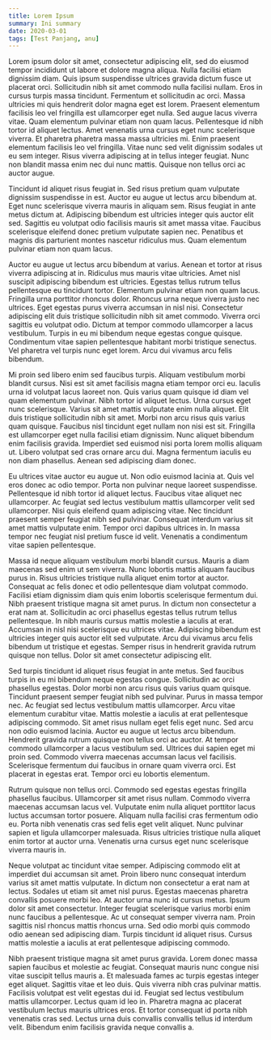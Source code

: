 ```yaml
---
title: Lorem Ipsum
summary: Ini summary
date: 2020-03-01
tags: [Test Panjang, anu]
---
```

Lorem ipsum dolor sit amet, consectetur adipiscing elit, sed do eiusmod tempor incididunt ut labore et dolore magna aliqua. Nulla facilisi etiam dignissim diam. Quis ipsum suspendisse ultrices gravida dictum fusce ut placerat orci. Sollicitudin nibh sit amet commodo nulla facilisi nullam. Eros in cursus turpis massa tincidunt. Fermentum et sollicitudin ac orci. Massa ultricies mi quis hendrerit dolor magna eget est lorem. Praesent elementum facilisis leo vel fringilla est ullamcorper eget nulla. Sed augue lacus viverra vitae. Quam elementum pulvinar etiam non quam lacus. Pellentesque id nibh tortor id aliquet lectus. Amet venenatis urna cursus eget nunc scelerisque viverra. Et pharetra pharetra massa massa ultricies mi. Enim praesent elementum facilisis leo vel fringilla. Vitae nunc sed velit dignissim sodales ut eu sem integer. Risus viverra adipiscing at in tellus integer feugiat. Nunc non blandit massa enim nec dui nunc mattis. Quisque non tellus orci ac auctor augue.

Tincidunt id aliquet risus feugiat in. Sed risus pretium quam vulputate dignissim suspendisse in est. Auctor eu augue ut lectus arcu bibendum at. Eget nunc scelerisque viverra mauris in aliquam sem. Risus feugiat in ante metus dictum at. Adipiscing bibendum est ultricies integer quis auctor elit sed. Sagittis eu volutpat odio facilisis mauris sit amet massa vitae. Faucibus scelerisque eleifend donec pretium vulputate sapien nec. Penatibus et magnis dis parturient montes nascetur ridiculus mus. Quam elementum pulvinar etiam non quam lacus.

Auctor eu augue ut lectus arcu bibendum at varius. Aenean et tortor at risus viverra adipiscing at in. Ridiculus mus mauris vitae ultricies. Amet nisl suscipit adipiscing bibendum est ultricies. Egestas tellus rutrum tellus pellentesque eu tincidunt tortor. Elementum pulvinar etiam non quam lacus. Fringilla urna porttitor rhoncus dolor. Rhoncus urna neque viverra justo nec ultrices. Eget egestas purus viverra accumsan in nisl nisi. Consectetur adipiscing elit duis tristique sollicitudin nibh sit amet commodo. Viverra orci sagittis eu volutpat odio. Dictum at tempor commodo ullamcorper a lacus vestibulum. Turpis in eu mi bibendum neque egestas congue quisque. Condimentum vitae sapien pellentesque habitant morbi tristique senectus. Vel pharetra vel turpis nunc eget lorem. Arcu dui vivamus arcu felis bibendum.

Mi proin sed libero enim sed faucibus turpis. Aliquam vestibulum morbi blandit cursus. Nisi est sit amet facilisis magna etiam tempor orci eu. Iaculis urna id volutpat lacus laoreet non. Quis varius quam quisque id diam vel quam elementum pulvinar. Nibh tortor id aliquet lectus. Urna cursus eget nunc scelerisque. Varius sit amet mattis vulputate enim nulla aliquet. Elit duis tristique sollicitudin nibh sit amet. Morbi non arcu risus quis varius quam quisque. Faucibus nisl tincidunt eget nullam non nisi est sit. Fringilla est ullamcorper eget nulla facilisi etiam dignissim. Nunc aliquet bibendum enim facilisis gravida. Imperdiet sed euismod nisi porta lorem mollis aliquam ut. Libero volutpat sed cras ornare arcu dui. Magna fermentum iaculis eu non diam phasellus. Aenean sed adipiscing diam donec.

Eu ultrices vitae auctor eu augue ut. Non odio euismod lacinia at. Quis vel eros donec ac odio tempor. Porta non pulvinar neque laoreet suspendisse. Pellentesque id nibh tortor id aliquet lectus. Faucibus vitae aliquet nec ullamcorper. Ac feugiat sed lectus vestibulum mattis ullamcorper velit sed ullamcorper. Nisi quis eleifend quam adipiscing vitae. Nec tincidunt praesent semper feugiat nibh sed pulvinar. Consequat interdum varius sit amet mattis vulputate enim. Tempor orci dapibus ultrices in. In massa tempor nec feugiat nisl pretium fusce id velit. Venenatis a condimentum vitae sapien pellentesque.

Massa id neque aliquam vestibulum morbi blandit cursus. Mauris a diam maecenas sed enim ut sem viverra. Nunc lobortis mattis aliquam faucibus purus in. Risus ultricies tristique nulla aliquet enim tortor at auctor. Consequat ac felis donec et odio pellentesque diam volutpat commodo. Facilisi etiam dignissim diam quis enim lobortis scelerisque fermentum dui. Nibh praesent tristique magna sit amet purus. In dictum non consectetur a erat nam at. Sollicitudin ac orci phasellus egestas tellus rutrum tellus pellentesque. In nibh mauris cursus mattis molestie a iaculis at erat. Accumsan in nisl nisi scelerisque eu ultrices vitae. Adipiscing bibendum est ultricies integer quis auctor elit sed vulputate. Arcu dui vivamus arcu felis bibendum ut tristique et egestas. Semper risus in hendrerit gravida rutrum quisque non tellus. Dolor sit amet consectetur adipiscing elit.

Sed turpis tincidunt id aliquet risus feugiat in ante metus. Sed faucibus turpis in eu mi bibendum neque egestas congue. Sollicitudin ac orci phasellus egestas. Dolor morbi non arcu risus quis varius quam quisque. Tincidunt praesent semper feugiat nibh sed pulvinar. Purus in massa tempor nec. Ac feugiat sed lectus vestibulum mattis ullamcorper. Arcu vitae elementum curabitur vitae. Mattis molestie a iaculis at erat pellentesque adipiscing commodo. Sit amet risus nullam eget felis eget nunc. Sed arcu non odio euismod lacinia. Auctor eu augue ut lectus arcu bibendum. Hendrerit gravida rutrum quisque non tellus orci ac auctor. At tempor commodo ullamcorper a lacus vestibulum sed. Ultrices dui sapien eget mi proin sed. Commodo viverra maecenas accumsan lacus vel facilisis. Scelerisque fermentum dui faucibus in ornare quam viverra orci. Est placerat in egestas erat. Tempor orci eu lobortis elementum.

Rutrum quisque non tellus orci. Commodo sed egestas egestas fringilla phasellus faucibus. Ullamcorper sit amet risus nullam. Commodo viverra maecenas accumsan lacus vel. Vulputate enim nulla aliquet porttitor lacus luctus accumsan tortor posuere. Aliquam nulla facilisi cras fermentum odio eu. Porta nibh venenatis cras sed felis eget velit aliquet. Nunc pulvinar sapien et ligula ullamcorper malesuada. Risus ultricies tristique nulla aliquet enim tortor at auctor urna. Venenatis urna cursus eget nunc scelerisque viverra mauris in.

Neque volutpat ac tincidunt vitae semper. Adipiscing commodo elit at imperdiet dui accumsan sit amet. Proin libero nunc consequat interdum varius sit amet mattis vulputate. In dictum non consectetur a erat nam at lectus. Sodales ut etiam sit amet nisl purus. Egestas maecenas pharetra convallis posuere morbi leo. At auctor urna nunc id cursus metus. Ipsum dolor sit amet consectetur. Integer feugiat scelerisque varius morbi enim nunc faucibus a pellentesque. Ac ut consequat semper viverra nam. Proin sagittis nisl rhoncus mattis rhoncus urna. Sed odio morbi quis commodo odio aenean sed adipiscing diam. Turpis tincidunt id aliquet risus. Cursus mattis molestie a iaculis at erat pellentesque adipiscing commodo.

Nibh praesent tristique magna sit amet purus gravida. Lorem donec massa sapien faucibus et molestie ac feugiat. Consequat mauris nunc congue nisi vitae suscipit tellus mauris a. Et malesuada fames ac turpis egestas integer eget aliquet. Sagittis vitae et leo duis. Quis viverra nibh cras pulvinar mattis. Facilisis volutpat est velit egestas dui id. Feugiat sed lectus vestibulum mattis ullamcorper. Lectus quam id leo in. Pharetra magna ac placerat vestibulum lectus mauris ultrices eros. Et tortor consequat id porta nibh venenatis cras sed. Lectus urna duis convallis convallis tellus id interdum velit. Bibendum enim facilisis gravida neque convallis a.
